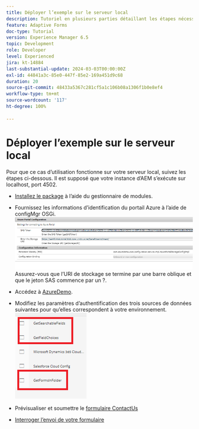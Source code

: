 ```yaml
---
title: Déployer l’exemple sur le serveur local
description: Tutoriel en plusieurs parties détaillant les étapes nécessaires pour interroger les envois de formulaire stockés dans Azure Portal
feature: Adaptive Forms
doc-type: Tutorial
version: Experience Manager 6.5
topic: Development
role: Developer
level: Experienced
jira: kt-14884
last-substantial-update: 2024-03-03T00:00:00Z
exl-id: 44841a3c-85e0-447f-85e2-169a451d9c68
duration: 20
source-git-commit: 48433a5367c281cf5a1c106b08a1306f1b0e8ef4
workflow-type: tm+mt
source-wordcount: '117'
ht-degree: 100%

---
```


# Déployer l’exemple sur le serveur local

Pour que ce cas d’utilisation fonctionne sur votre serveur local, suivez les étapes ci-dessous. Il est supposé que votre instance d’AEM s’exécute sur localhost, port 4502.

* [Installez le package](assets/azuredemo.all-1.0.0-SNAPSHOT.zip) à l’aide du gestionnaire de modules.

* Fournissez les informations d’identification du portail Azure à l’aide de configMgr OSGi.
  ![azure-portal](assets/azure-portal-config.png)
Assurez-vous que l’URI de stockage se termine par une barre oblique et que le jeton SAS commence par un ?.
* Accédez à [AzureDemo](http://localhost:4502/libs/fd/fdm/gui/components/admin/fdmcloudservice/fdm.html/conf/azuredemo).

* Modifiez les paramètres d’authentification des trois sources de données suivantes pour qu’elles correspondent à votre environnement.
  ![data-sources](assets/fdm-data-sources.png)

* Prévisualiser et soumettre le [formulaire ContactUs](http://localhost:4502/content/dam/formsanddocuments/azureportal/contactus/jcr:content?wcmmode=disabled)

* [Interroger l’envoi de votre formulaire](http://localhost:4502/content/dam/formsanddocuments/azureportal/queryformsubmissions/jcr:content?wcmmode=disabled)
